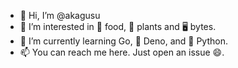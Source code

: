 - 👋 Hi, I’m @akagusu
- 👀 I’m interested in :hamburger: food, :herb: plants and :desktop_computer: bytes.
- 🌱 I’m currently learning Go, 🦎 Deno, and 🐍 Python.
- 📫 You can reach me here. Just open an issue :smile:.

<!---
akagusu/akagusu is a ✨ special ✨ repository because its `README.md` (this file) appears on your GitHub profile.
You can click the Preview link to take a look at your changes.
--->
